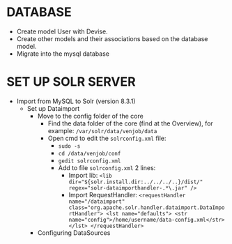 # DATABASE
* Create model User with Devise.
* Create other models and their associations based on the database model.
* Migrate into the mysql database


# SET UP SOLR SERVER
* Import from MySQL to Solr (version 8.3.1)
    * Set up Dataimport
        * Move to the config folder of the core
            * Find the data folder of the core (find at the Overview), for example:  `````/var/solr/data/venjob/data`````
            * Open cmd to edit the ```solrconfig.xml``` file: 
                * ```sudo -s```
                * ```cd /data/venjob/conf```
                * ```gedit solrconfig.xml```
                * Add to file ```solrconfig.xml``` 2 lines:
                    * Import lib: ```<lib dir="${solr.install.dir:../../../..}/dist/" regex="solr-dataimporthandler-.*\.jar" />```
                    * Import RequestHandler: ``` <requestHandler name="/dataimport" class="org.apache.solr.handler.dataimport.DataImportHandler">
                                                    <lst name="defaults">
                                                      <str name="config">/home/username/data-config.xml</str>
                                                    </lst>
                                                  </requestHandler>
                                                  ```
        * Configuring DataSources
        
                

       
